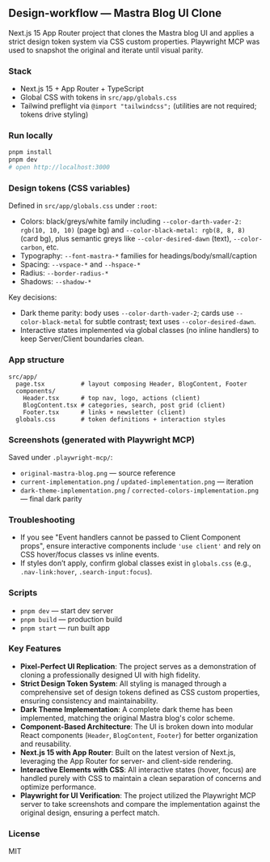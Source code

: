## Design-workflow — Mastra Blog UI Clone

Next.js 15 App Router project that clones the Mastra blog UI and applies a strict design token system via CSS custom properties. Playwright MCP was used to snapshot the original and iterate until visual parity.

### Stack
- Next.js 15 + App Router + TypeScript
- Global CSS with tokens in `src/app/globals.css`
- Tailwind preflight via `@import "tailwindcss";` (utilities are not required; tokens drive styling)

### Run locally
```bash
pnpm install
pnpm dev
# open http://localhost:3000
```

### Design tokens (CSS variables)
Defined in `src/app/globals.css` under `:root`:
- Colors: black/greys/white family including `--color-darth-vader-2: rgb(10, 10, 10)` (page bg) and `--color-black-metal: rgb(8, 8, 8)` (card bg), plus semantic greys like `--color-desired-dawn` (text), `--color-carbon`, etc.
- Typography: `--font-mastra-*` families for headings/body/small/caption
- Spacing: `--vspace-*` and `--hspace-*`
- Radius: `--border-radius-*`
- Shadows: `--shadow-*`

Key decisions:
- Dark theme parity: body uses `--color-darth-vader-2`; cards use `--color-black-metal` for subtle contrast; text uses `--color-desired-dawn`.
- Interactive states implemented via global classes (no inline handlers) to keep Server/Client boundaries clean.

### App structure
```
src/app/
  page.tsx          # layout composing Header, BlogContent, Footer
  components/
    Header.tsx      # top nav, logo, actions (client)
    BlogContent.tsx # categories, search, post grid (client)
    Footer.tsx      # links + newsletter (client)
  globals.css       # token definitions + interaction styles
```

### Screenshots (generated with Playwright MCP)
Saved under `.playwright-mcp/`:
- `original-mastra-blog.png` — source reference
- `current-implementation.png` / `updated-implementation.png` — iteration
- `dark-theme-implementation.png` / `corrected-colors-implementation.png` — final dark parity

### Troubleshooting
- If you see "Event handlers cannot be passed to Client Component props", ensure interactive components include `'use client'` and rely on CSS hover/focus classes vs inline events.
- If styles don’t apply, confirm global classes exist in `globals.css` (e.g., `.nav-link:hover`, `.search-input:focus`).

### Scripts
- `pnpm dev` — start dev server
- `pnpm build` — production build
- `pnpm start` — run built app

### Key Features
- **Pixel-Perfect UI Replication**: The project serves as a demonstration of cloning a professionally designed UI with high fidelity.
- **Strict Design Token System**: All styling is managed through a comprehensive set of design tokens defined as CSS custom properties, ensuring consistency and maintainability.
- **Dark Theme Implementation**: A complete dark theme has been implemented, matching the original Mastra blog's color scheme.
- **Component-Based Architecture**: The UI is broken down into modular React components (`Header`, `BlogContent`, `Footer`) for better organization and reusability.
- **Next.js 15 with App Router**: Built on the latest version of Next.js, leveraging the App Router for server- and client-side rendering.
- **Interactive Elements with CSS**: All interactive states (hover, focus) are handled purely with CSS to maintain a clean separation of concerns and optimize performance.
- **Playwright for UI Verification**: The project utilized the Playwright MCP server to take screenshots and compare the implementation against the original design, ensuring a perfect match.

### License
MIT
